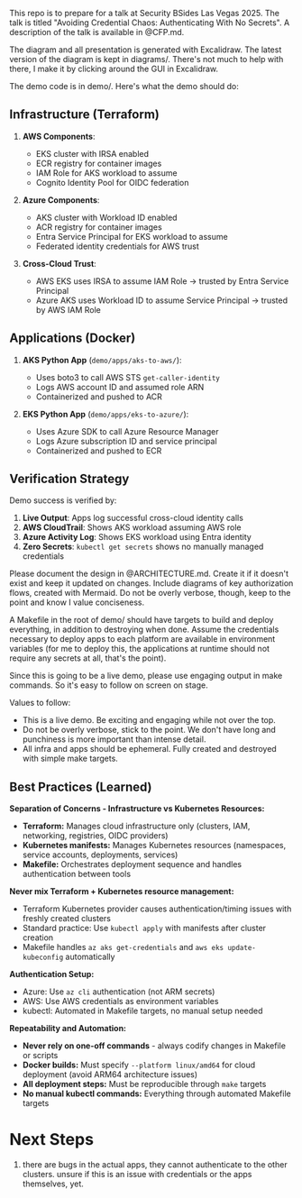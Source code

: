 This repo is to prepare for a talk at Security BSides Las Vegas 2025. The talk is titled "Avoiding Credential Chaos: Authenticating With No Secrets".
A description of the talk is available in @CFP.md.

The diagram and all presentation is generated with Excalidraw. The latest version of the diagram is kept in diagrams/. There's not much to help with there, I make it by clicking around the GUI in Excalidraw.

The demo code is in demo/. Here's what the demo should do:

## Infrastructure (Terraform)
1. **AWS Components**:
   - EKS cluster with IRSA enabled
   - ECR registry for container images
   - IAM Role for AKS workload to assume
   - Cognito Identity Pool for OIDC federation

2. **Azure Components**:
   - AKS cluster with Workload ID enabled
   - ACR registry for container images
   - Entra Service Principal for EKS workload to assume
   - Federated identity credentials for AWS trust

3. **Cross-Cloud Trust**:
   - AWS EKS uses IRSA to assume IAM Role → trusted by Entra Service Principal
   - Azure AKS uses Workload ID to assume Service Principal → trusted by AWS IAM Role

## Applications (Docker)
1. **AKS Python App** (`demo/apps/aks-to-aws/`):
   - Uses boto3 to call AWS STS `get-caller-identity`
   - Logs AWS account ID and assumed role ARN
   - Containerized and pushed to ACR

2. **EKS Python App** (`demo/apps/eks-to-azure/`):
   - Uses Azure SDK to call Azure Resource Manager
   - Logs Azure subscription ID and service principal
   - Containerized and pushed to ECR

## Verification Strategy
Demo success is verified by:
1. **Live Output**: Apps log successful cross-cloud identity calls
2. **AWS CloudTrail**: Shows AKS workload assuming AWS role
3. **Azure Activity Log**: Shows EKS workload using Entra identity
4. **Zero Secrets**: `kubectl get secrets` shows no manually managed credentials

Please document the design in @ARCHITECTURE.md. Create it if it doesn't exist and keep it updated on changes. Include diagrams of key authorization flows, created with Mermaid. Do not be overly verbose, though, keep to the point and know I value conciseness. 

A Makefile in the root of demo/ should have targets to build and deploy everything, in addition to destroying when done. Assume the credentials necessary to deploy apps to each platform are available in environment variables (for me to deploy this, the applications at runtime should not require any secrets at all, that's the point).

Since this is going to be a live demo, please use engaging output in make commands. So it's easy to follow on screen on stage.

Values to follow:
* This is a live demo. Be exciting and engaging while not over the top.
* Do not be overly verbose, stick to the point. We don't have long and punchiness is more important than intense detail.
* All infra and apps should be ephemeral. Fully created and destroyed with simple make targets.

## Best Practices (Learned)

**Separation of Concerns - Infrastructure vs Kubernetes Resources:**
* **Terraform:** Manages cloud infrastructure only (clusters, IAM, networking, registries, OIDC providers)
* **Kubernetes manifests:** Manages Kubernetes resources (namespaces, service accounts, deployments, services)
* **Makefile:** Orchestrates deployment sequence and handles authentication between tools

**Never mix Terraform + Kubernetes resource management:**
* Terraform Kubernetes provider causes authentication/timing issues with freshly created clusters
* Standard practice: Use `kubectl apply` with manifests after cluster creation
* Makefile handles `az aks get-credentials` and `aws eks update-kubeconfig` automatically

**Authentication Setup:**
* Azure: Use `az cli` authentication (not ARM secrets)
* AWS: Use AWS credentials as environment variables
* kubectl: Automated in Makefile targets, no manual setup needed

**Repeatability and Automation:**
* **Never rely on one-off commands** - always codify changes in Makefile or scripts
* **Docker builds:** Must specify `--platform linux/amd64` for cloud deployment (avoid ARM64 architecture issues)
* **All deployment steps:** Must be reproducible through `make` targets
* **No manual kubectl commands:** Everything through automated Makefile targets

# Next Steps
1. there are bugs in the actual apps, they cannot authenticate to the other clusters. unsure if this is an issue with credentials or the apps themselves, yet. 